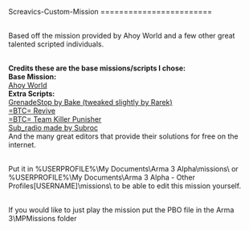 Screavics-Custom-Mission
========================<br /><br />

Based off the mission provided by Ahoy World and a few other great talented scripted individuals.<br /><br />

<b>Credits these  are the base missions/scripts I chose:</b><br />
<b>Base Mission:</b><br /><a href='http://www.ahoyworld.co.uk/'>Ahoy World</a><br />
<b>Extra Scripts:</b><br />
<a href='http://www.armaholic.com/page.php?id=18751'>GrenadeStop by Bake (tweaked slightly by Rarek)</a><br />
<a href='http://forums.bistudio.com/showthread.php?148085-BTC-Revive'>=BTC= Revive</a><br />
<a href='http://forums.bistudio.com/showthread.php?148959-BTC-TK-punishment-script'>=BTC= Team Killer Punisher</a><br />
<a href='http://www.armaholic.com/page.php?id=19048'>Sub_radio made by Subroc</a><br />
And the many great editors that provide their solutions for free on the internet.<br /><br />

Put it in %USERPROFILE%\My Documents\Arma 3 Alpha\missions\ or %USERPROFILE%\My Documents\Arma 3 Alpha - Other Profiles\[USERNAME]\missions\ to be able to edit this mission yourself.<br /><br />

If you would like to just play the mission put the PBO file in the Arma 3\MPMissions folder
